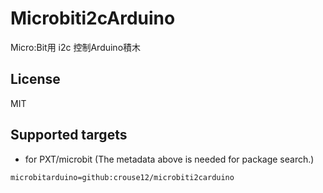# Microbiti2cArduino

Micro:Bit用 i2c 控制Arduino積木

## License

MIT

## Supported targets

* for PXT/microbit
(The metadata above is needed for package search.)

```package
microbitarduino=github:crouse12/microbiti2carduino
```
